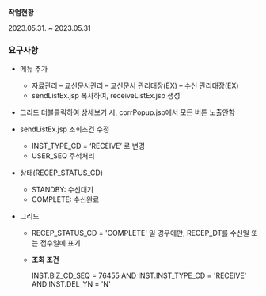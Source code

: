 **작업현황**

2023.05.31. ~ 2023.05.31

### 요구사항

- 메뉴 추가
    - 자료관리 – 교신문서관리 – 교신문서 관리대장(EX) – 수신 관리대장(EX)
    - sendListEx.jsp 복사하여, receiveListEx.jsp 생성
- 그리드 더블클릭하여 상세보기 시, corrPopup.jsp에서 모든 버튼 노출안함
- sendListEx.jsp 조회조건 수정
    - INST_TYPE_CD = ‘RECEIVE’ 로 변경
    - USER_SEQ 주석처리
- 상태(RECEP_STATUS_CD)
    - STANDBY: 수신대기
    - COMPLETE: 수신완료

- 그리드
    - RECEP_STATUS_CD = 'COMPLETE' 일 경우에만, RECEP_DT를 수신일 또는 접수일에 표기
    - **조회 조건**
        
        INST.BIZ_CD_SEQ = 76455
        AND INST.INST_TYPE_CD = 'RECEIVE'
        AND INST.DEL_YN = 'N'
